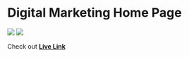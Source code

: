 # Digital Marketing Home Page

![](https://img.shields.io/badge/-HTML-f06529) ![](https://img.shields.io/badge/-CSS-2965f1)

Check out **[Live Link](https://project4-htmlcss-geektousif.netlify.app/)**
